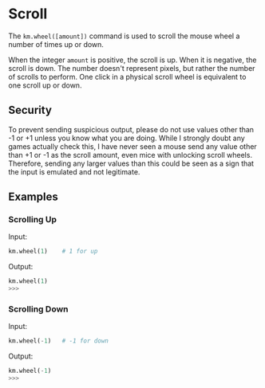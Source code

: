 # Scroll

The `km.wheel([amount])` command is used to scroll the mouse wheel a number of times up or down.

When the integer `amount` is positive, the scroll is up. When it is negative, the scroll is down. The number doesn't
represent pixels, but rather the number of scrolls to perform. One click in a physical scroll wheel is equivalent to one
scroll up or down.

## Security

To prevent sending suspicious output, please do not use values other than -1 or +1 unless you know what you are doing.
While I strongly doubt any games actually check this, I have never seen a mouse send any value other than +1 or -1 as
the scroll amount, even mice with unlocking scroll wheels. Therefore, sending any larger values than this could be seen
as a sign that the input is emulated and not legitimate.

## Examples

### Scrolling Up

Input:
```python
km.wheel(1)    # 1 for up
```

Output:
```python
km.wheel(1)
>>>
```

### Scrolling Down

Input:
```python
km.wheel(-1)   # -1 for down
```

Output:
```python
km.wheel(-1)
>>>
```
